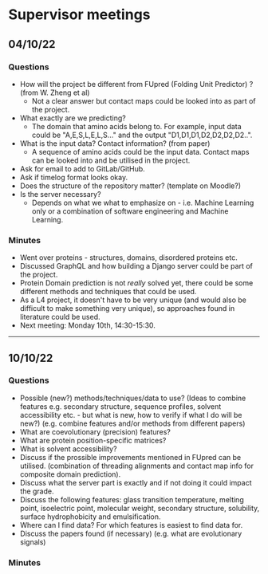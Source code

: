 # Supervisor meetings

## 04/10/22

### Questions
- How will the project be different from FUpred (Folding Unit Predictor) ? (from W. Zheng et al)
  - Not a clear answer but contact maps could be looked into as part of the project.
- What exactly are we predicting?
  - The domain that amino acids belong to. For example, input data could be "A,E,S,L,E,L,S..." and the output "D1,D1,D1,D2,D2,D2,D2..".
- What is the input data? Contact information? (from paper)
  - A sequence of amino acids could be the input data. Contact maps can be looked into and be utilised in the project.
- Ask for email to add to GitLab/GitHub.
- Ask if timelog format looks okay.
- Does the structure of the repository matter? (template on Moodle?)
- Is the server necessary?
  - Depends on what we what to emphasize on - i.e. Machine Learning only or a combination of software engineering and Machine Learning.

### Minutes
- Went over proteins - structures, domains, disordered proteins etc.
- Discussed GraphQL and how building a Django server could be part of the project.
- Protein Domain prediction is not *really* solved yet, there could be some different methods and techniques that could be used.
- As a L4 project, it doesn't have to be very unique (and would also be difficult to make something very unique), so approaches found in literature could be used.
- Next meeting: Monday 10th, 14:30-15:30.
  
---

## 10/10/22

### Questions
- Possible (new?) methods/techniques/data to use? (Ideas to combine features e.g. secondary structure, sequence profiles, solvent accessibility etc. - but what is new, how to verify if what I do will be new?) (e.g. combine features and/or methods from different papers)
- What are coevolutionary (precision) features? 
- What are protein position-specific matrices? 
- What is solvent accessibility? 
- Discuss if the prossible improvements mentioned in FUpred can be utilised. (combination of threading alignments and contact map info for composite domain prediction).
- Discuss what the server part is exactly and if not doing it could impact the grade.
- Discuss the following features: glass transition temperature, melting point, isoelectric point, molecular weight, secondary structure, solubility, surface hydrophobicity and emulsification.
- Where can I find data? For which features is easiest to find data for.
- Discuss the papers found (if necessary) (e.g. what are evolutionary signals)

### Minutes